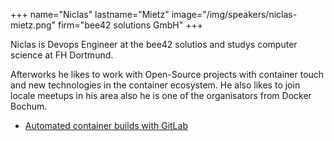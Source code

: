 +++
name="Niclas"
lastname="Mietz"
image="/img/speakers/niclas-mietz.png"
firm="bee42 solutions GmbH"
+++

Niclas is Devops Engineer at the bee42 solutios and studys computer science at FH Dortmund.

Afterworks he likes to work with Open-Source projects with container touch and new technologies in the container ecosystem. 
He also likes to join locale meetups in his area also he is one of the organisators from Docker Bochum. 

* [Automated container builds with GitLab](https://devops-gathering.io/workshops/Automated-container-builds-with-GitLab/)

